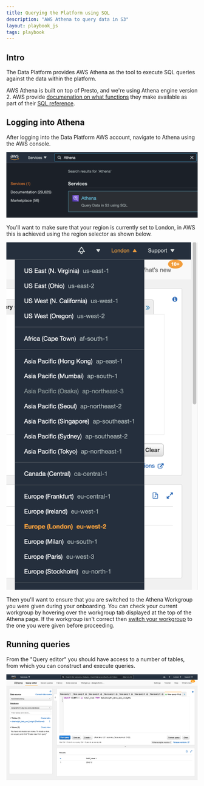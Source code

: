 ```yaml
---
title: Querying the Platform using SQL
description: "AWS Athena to query data in S3"
layout: playbook_js
tags: playbook
---
```


## Intro

The Data Platform provides AWS Athena as the tool to execute SQL queries against the data within the platform.

AWS Athena is built on top of Presto, and we're using Athena engine version 2.
AWS provide [documenation on what functions][sql_functions] they make available as part of their [SQL reference][sql_reference].

[sql_reference]:https://docs.aws.amazon.com/athena/latest/ug/ddl-sql-reference.html
[sql_functions]: https://docs.aws.amazon.com/athena/latest/ug/presto-functions.html

## Logging into Athena

After logging into the Data Platform AWS account, navigate to Athena using the AWS console.

![Searching for Athena in the AWS navigation bar](images/navigate-athena.png)

You'll want to make sure that your region is currently set to London, in AWS this is achieved using the region selector as shown below.

![AWS Console region selector](images/region-selector.png)

Then you'll want to ensure that you are switched to the Athena Workgroup you were given during your onboarding.
You can check your current workgroup by hovering over the workgroup tab displayed at the top of the Athena page.
If the workgroup isn't correct then [switch your workgroup][switch_workgroup] to the one you were given before proceeding.

[switch_workgroup]: https://docs.aws.amazon.com/athena/latest/ug/workgroups-create-update-delete.html#switching-workgroups

## Running queries

From the "Query editor" you should have access to a number of tables, from which you can construct and execute queries.

![AWS Athena query editor](images/query-athena.png)
